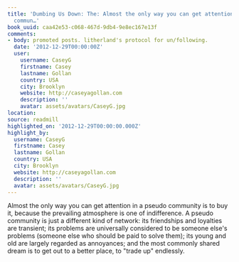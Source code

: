 ```yaml
---
title: 'Dumbing Us Down: The: Almost the only way you can get attention in a pseudo
  commun…'
book_uuid: caa42e53-c068-467d-9db4-9e8ec167e13f
comments:
- body: promoted posts. litherland's protocol for un/following.
  date: '2012-12-29T00:00:00Z'
  user:
    username: CaseyG
    firstname: Casey
    lastname: Gollan
    country: USA
    city: Brooklyn
    website: http://caseyagollan.com
    description: ''
    avatar: assets/avatars/CaseyG.jpg
location: 
source: readmill
highlighted_on: '2012-12-29T00:00:00.000Z'
highlight_by:
  username: CaseyG
  firstname: Casey
  lastname: Gollan
  country: USA
  city: Brooklyn
  website: http://caseyagollan.com
  description: ''
  avatar: assets/avatars/CaseyG.jpg
---
```


Almost the only way you can get attention in a pseudo community is to buy it, because the prevailing atmosphere is one of indifference. A pseudo community is just a different kind of network: its friendships and loyalties are transient; its problems are universally considered to be someone else's problems (someone else who should be paid to solve them); its young and old are largely regarded as annoyances; and the
most commonly shared dream is to get out to a better place, to "trade up" endlessly.